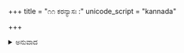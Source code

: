 +++
title = "೧೧ ಕರನ್ಯಾಸಃ :"
unicode_script = "kannada"

+++


<details><summary>ಅನುವಾದ</summary>

ಓಂ ಕ್ಲಾಂ ಅಂಗುಷ್ಠಾಭ್ಯಾಂ ನಮಃ - ಓಂ ಕ್ಲೀಂ ತರ್ಜನೀಭ್ಯಾಂ ನಮಃ । ಓಂ ಕ್ಲೂಂ ಮಧ್ಯಮಾಭ್ಯಾಂ ನಮಃ । ಓಂ ಕ್ಲೈಂ ಅನಾಮಿಕಾಭ್ಯಾಂ ನಮಃ । ಓಂ ಕ್ಲೌಂ ಕನಿಷ್ಠಿಕಾಭ್ಯಾಂ ನಮಃ । ಓಂ ಕ್ಲಃ ಕರತಲಕರಪೃಷ್ಠಾಭ್ಯಾಂ ನಮಃ ।
</details>
